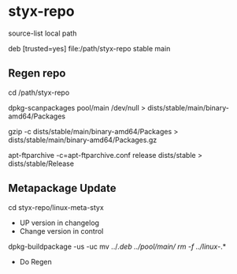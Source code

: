 # styx-repo

source-list local path

deb [trusted=yes] file:/path/styx-repo stable main

## Regen repo

cd /path/styx-repo

dpkg-scanpackages pool/main /dev/null > dists/stable/main/binary-amd64/Packages

gzip -c dists/stable/main/binary-amd64/Packages > dists/stable/main/binary-amd64/Packages.gz

apt-ftparchive -c=apt-ftparchive.conf release dists/stable > dists/stable/Release

## Metapackage Update

cd styx-repo/linux-meta-styx

- UP version in changelog
- Change version in control

dpkg-buildpackage -us -uc
mv ../*.deb ../pool/main/
rm -f ../linux-*.*

- Do Regen